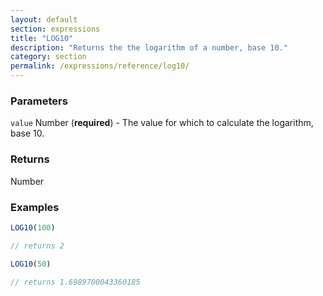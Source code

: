 ```yaml
---
layout: default
section: expressions
title: "LOG10"
description: "Returns the the logarithm of a number, base 10."
category: section
permalink: /expressions/reference/log10/
---
```


### Parameters

`value` Number (__required__) - The value for which to calculate the logarithm, base 10.

### Returns

Number

### Examples

```js
LOG10(100)

// returns 2
```


```js
LOG10(50)

// returns 1.6989700043360185
```